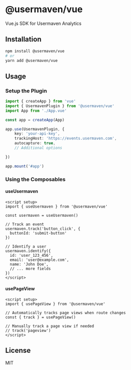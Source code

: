 # @usermaven/vue

Vue.js SDK for Usermaven Analytics

## Installation

```bash
npm install @usermaven/vue
# or
yarn add @usermaven/vue
```

## Usage

### Setup the Plugin

```typescript
import { createApp } from 'vue'
import { UsermavenPlugin } from '@usermaven/vue'
import App from './App.vue'

const app = createApp(App)

app.use(UsermavenPlugin, {
    key: 'your-api-key',
    trackingHost: 'https://events.usermaven.com',
    autocapture: true,
    // Additional options

})

app.mount('#app')
```

### Using the Composables

#### useUsermaven

```vue
<script setup>
import { useUsermaven } from '@usermaven/vue'

const usermaven = useUsermaven()

// Track an event
usermaven.track('button_click', {
  buttonId: 'submit-button'
})

// Identify a user
usermaven.identify({
  id: 'user_123_456',
  email: 'user@example.com',
  name: 'John Doe',
  // ... more fields
})
</script>
```

#### usePageView

```vue
<script setup>
import { usePageView } from '@usermaven/vue'

// Automatically tracks page views when route changes
const { track } = usePageView()

// Manually track a page view if needed
// track('pageview')
</script>
```

## License

MIT
